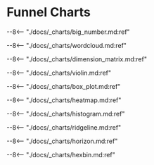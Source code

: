 # Funnel Charts

--8<-- "./docs/_charts/big_number.md:ref"

--8<-- "./docs/_charts/wordcloud.md:ref"

--8<-- "./docs/_charts/dimension_matrix.md:ref"

--8<-- "./docs/_charts/violin.md:ref"

--8<-- "./docs/_charts/box_plot.md:ref"

--8<-- "./docs/_charts/heatmap.md:ref"

--8<-- "./docs/_charts/histogram.md:ref"

--8<-- "./docs/_charts/ridgeline.md:ref"

--8<-- "./docs/_charts/horizon.md:ref"

--8<-- "./docs/_charts/hexbin.md:ref"